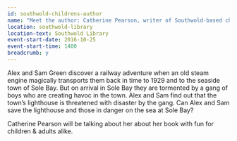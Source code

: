```yaml
---
id: southwold-childrens-author
name: "Meet the author: Catherine Pearson, writer of Southwold-based children's adventure <cite>The Sole Bay Railway</cite>"
location: southwold-library
location-text: Southwold Library
event-start-date: 2016-10-25
event-start-time: 1400
breadcrumb: y
---
```

Alex and Sam Green discover a railway adventure when an old steam engine magically transports them back in time to 1929 and to the seaside town of Sole Bay. But on arrival in Sole Bay they are tormented by a gang of boys who are creating havoc in the town. Alex and Sam find out that the town’s lighthouse is threatened with disaster by the gang. Can Alex and Sam save the lighthouse and those in danger on the sea at Sole Bay?

Catherine Pearson will be talking about her about her book with fun for children & adults alike.
